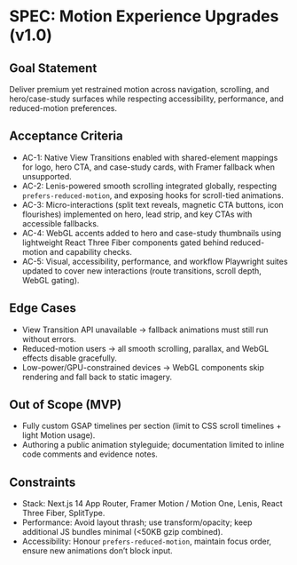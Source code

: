 # SPEC: Motion Experience Upgrades (v1.0)

## Goal Statement
Deliver premium yet restrained motion across navigation, scrolling, and hero/case-study surfaces while respecting accessibility, performance, and reduced-motion preferences.

## Acceptance Criteria
- AC-1: Native View Transitions enabled with shared-element mappings for logo, hero CTA, and case-study cards, with Framer fallback when unsupported.
- AC-2: Lenis-powered smooth scrolling integrated globally, respecting `prefers-reduced-motion`, and exposing hooks for scroll-tied animations.
- AC-3: Micro-interactions (split text reveals, magnetic CTA buttons, icon flourishes) implemented on hero, lead strip, and key CTAs with accessible fallbacks.
- AC-4: WebGL accents added to hero and case-study thumbnails using lightweight React Three Fiber components gated behind reduced-motion and capability checks.
- AC-5: Visual, accessibility, performance, and workflow Playwright suites updated to cover new interactions (route transitions, scroll depth, WebGL gating).

## Edge Cases
- View Transition API unavailable → fallback animations must still run without errors.
- Reduced-motion users → all smooth scrolling, parallax, and WebGL effects disable gracefully.
- Low-power/GPU-constrained devices → WebGL components skip rendering and fall back to static imagery.

## Out of Scope (MVP)
- Fully custom GSAP timelines per section (limit to CSS scroll timelines + light Motion usage).
- Authoring a public animation styleguide; documentation limited to inline code comments and evidence notes.

## Constraints
- Stack: Next.js 14 App Router, Framer Motion / Motion One, Lenis, React Three Fiber, SplitType.
- Performance: Avoid layout thrash; use transform/opacity; keep additional JS bundles minimal (<50KB gzip combined).
- Accessibility: Honour `prefers-reduced-motion`, maintain focus order, ensure new animations don’t block input.
